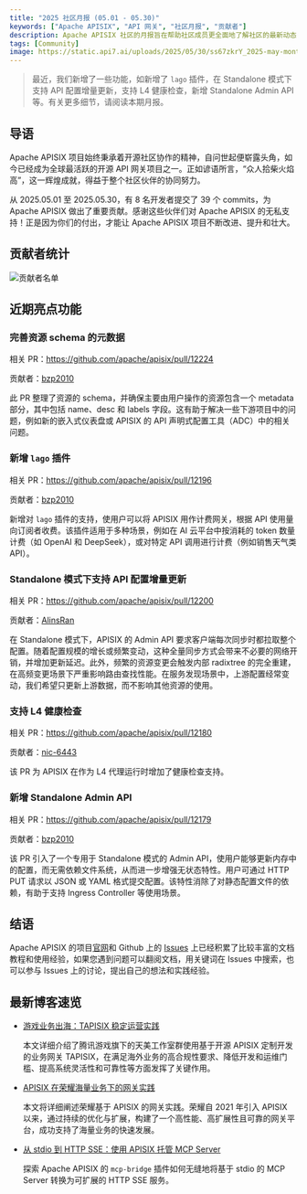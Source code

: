 ```yaml
---
title: "2025 社区月报 (05.01 - 05.30)"
keywords: ["Apache APISIX", "API 网关", "社区月报", "贡献者"]
description: Apache APISIX 社区的月报旨在帮助社区成员更全面地了解社区的最新动态，方便大家参与到 Apache APISIX 社区中来。
tags: [Community]
image: https://static.api7.ai/uploads/2025/05/30/ss67zkrY_2025-may-monthly-report-cover-cn.webp
---
```


> 最近，我们新增了一些功能，如新增了 `lago` 插件，在 Standalone 模式下支持 API 配置增量更新，支持 L4 健康检查，新增 Standalone Admin API 等。有关更多细节，请阅读本期月报。
<!--truncate-->

## 导语

Apache APISIX 项目始终秉承着开源社区协作的精神，自问世起便崭露头角，如今已经成为全球最活跃的开源 API 网关项目之一。正如谚语所言，“众人拾柴火焰高”，这一辉煌成就，得益于整个社区伙伴的协同努力。

从 2025.05.01 至 2025.05.30，有 8 名开发者提交了 39 个 commits，为 Apache APISIX 做出了重要贡献。感谢这些伙伴们对 Apache APISIX 的无私支持！正是因为你们的付出，才能让 Apache APISIX 项目不断改进、提升和壮大。

## 贡献者统计

![贡献者名单](https://static.api7.ai/uploads/2025/05/30/0OnqOGTo_may-contributor-list.webp)

## 近期亮点功能

### 完善资源 schema 的元数据

相关 PR：https://github.com/apache/apisix/pull/12224

贡献者：[bzp2010](https://github.com/bzp2010)

此 PR 整理了资源的 schema，并确保主要由用户操作的资源包含一个 metadata 部分，其中包括 name、desc 和 labels 字段。这有助于解决一些下游项目中的问题，例如新的嵌入式仪表盘或 APISIX 的 API 声明式配置工具（ADC）中的相关问题。

### 新增 `lago` 插件

相关 PR：https://github.com/apache/apisix/pull/12196

贡献者：[bzp2010](https://github.com/bzp2010)

新增对 `lago` 插件的支持，使用户可以将 APISIX 用作计费网关，根据 API 使用量向订阅者收费。该插件适用于多种场景，例如在 AI 云平台中按消耗的 token 数量计费（如 OpenAI 和 DeepSeek），或对特定 API 调用进行计费（例如销售天气类 API）。

### Standalone 模式下支持 API 配置增量更新

相关 PR：https://github.com/apache/apisix/pull/12200

贡献者：[AlinsRan](https://github.com/AlinsRan)

在 Standalone 模式下，APISIX 的 Admin API 要求客户端每次同步时都拉取整个配置。随着配置规模的增长或频繁变动，这种全量同步方式会带来不必要的网络开销，并增加更新延迟。此外，频繁的资源变更会触发内部 radixtree 的完全重建，在高频变更场景下严重影响路由查找性能。在服务发现场景中，上游配置经常变动，我们希望只更新上游数据，而不影响其他资源的使用。

### 支持 L4 健康检查

相关 PR：https://github.com/apache/apisix/pull/12180

贡献者：[nic-6443](https://github.com/nic-6443)

该 PR 为 APISIX 在作为 L4 代理运行时增加了健康检查支持。

### 新增 Standalone Admin API

相关 PR：https://github.com/apache/apisix/pull/12179

贡献者：[bzp2010](https://github.com/bzp2010)

该 PR 引入了一个专用于 Standalone 模式的 Admin API，使用户能够更新内存中的配置，而无需依赖文件系统，从而进一步增强无状态特性。用户可通过 HTTP PUT 请求以 JSON 或 YAML 格式提交配置。该特性消除了对静态配置文件的依赖，有助于支持 Ingress Controller 等使用场景。

## 结语

Apache APISIX 的项目[官网](https://apisix.apache.org/zh/)和 Github 上的 [Issues](https://github.com/apache/apisix/issues) 上已经积累了比较丰富的文档教程和使用经验，如果您遇到问题可以翻阅文档，用关键词在 Issues 中搜索，也可以参与 Issues 上的讨论，提出自己的想法和实践经验。

## 最新博客速览

- [游戏业务出海：TAPISIX 稳定运营实践](https://apisix.apache.org/zh/blog/2025/05/07/apisix-gateway-practice-in-tencent-timi/)

  本文详细介绍了腾讯游戏旗下的天美工作室群使用基于开源 APISIX 定制开发的业务网关 TAPISIX，在满足海外业务的高合规性要求、降低开发和运维门槛、提高系统灵活性和可靠性等方面发挥了关键作用。

- [APISIX 在荣耀海量业务下的网关实践](https://apisix.apache.org/zh/blog/2025/04/27/apisix-honor-gateway-practice-in-massive-business/)

  本文将详细阐述荣耀基于 APISIX 的网关实践。荣耀自 2021 年引入 APISIX 以来，通过持续的优化与扩展，构建了一个高性能、高扩展性且可靠的网关平台，成功支持了海量业务的快速发展。

- [从 stdio 到 HTTP SSE：使用 APISIX 托管 MCP Server](https://apisix.apache.org/zh/blog/2025/04/21/host-mcp-server-with-api-gateway/)

  探索 Apache APISIX 的 `mcp-bridge` 插件如何无缝地将基于 stdio 的 MCP Server 转换为可扩展的 HTTP SSE 服务。
